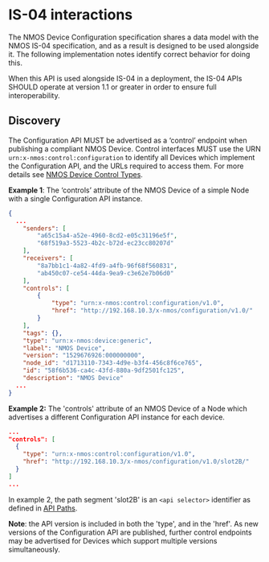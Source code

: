 # IS-04 interactions

The NMOS Device Configuration specification shares a data model with the NMOS IS-04 specification, and as a result is designed to be used alongside it.
The following implementation notes identify correct behavior for doing this.

When this API is used alongside IS-04 in a deployment, the IS-04 APIs SHOULD operate at version 1.1 or greater in order to ensure full interoperability.

## Discovery
The Configuration API MUST be advertised as a ‘control’ endpoint when publishing a compliant NMOS Device.
Control interfaces MUST use the URN `urn:x-nmos:control:configuration` to identify all Devices which implement the Configuration API, and the URLs required to access them.
For more details see [NMOS Device Control Types](https://specs.amwa.tv/nmos-parameter-registers/branches/main/device-control-types/).

**Example 1**: The ‘controls’ attribute of the NMOS Device of a simple Node with a single Configuration API instance.

```json
{ 
  ...
    "senders": [
        "a65c15a4-a52e-4960-8cd2-e05c31196e5f",
        "68f519a3-5523-4b2c-b72d-ec23cc80207d"
    ],
    "receivers": [
        "8a7bb1c1-4a82-4fd9-a4fb-96f68f560831",
        "ab450c07-ce54-44da-9ea9-c3e62e7b06d0"
    ],
    "controls": [
        {
            "type": "urn:x-nmos:control:configuration/v1.0",
            "href": "http://192.168.10.3/x-nmos/configuration/v1.0/"
        }
    ],
    "tags": {},
    "type": "urn:x-nmos:device:generic",
    "label": "NMOS Device",
    "version": "1529676926:000000000",
    "node_id": "d1713110-7343-4d9e-b3f4-456c8f6ce765",
    "id": "58f6b536-ca4c-43fd-880a-9df2501fc125",
    "description": "NMOS Device"
  ...
}
```

**Example 2:** The 'controls' attribute of an NMOS Device of a Node which advertises a different Configuration API instance for each device.

```json
...
"controls": [
  {
    "type": "urn:x-nmos:control:configuration/v1.0",
    "href": "http://192.168.10.3/x-nmos/configuration/v1.0/slot2B/"
  }
]
...
```
In example 2, the path segment 'slot2B' is an `<api selector>` identifier as defined in [API Paths](APIs.md#api-paths).

**Note**: the API version is included in both the 'type', and in the 'href'.
As new versions of the Configuration API are published, further control endpoints may be advertised for Devices which support multiple versions simultaneously.
